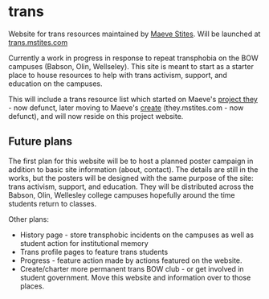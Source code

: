 # trans
Website for trans resources maintained by [Maeve Stites](https://github.com/mstites). Will be launched at [trans.mstites.com](https://trans.mstites.com)

Currently a work in progress in response to repeat transphobia on the BOW campuses (Babson, Olin, Wellseley). This site is meant to start as a starter place to house resources to help with trans activism, support, and education on the campuses. 

This will include a trans resource list which started on Maeve's [project they](https://github.com/mstites/project-they) - now defunct, later moving to Maeve's [create](create.mstites.com/) (they.mstites.com - now defunct), and will now reside on this project website.

## Future plans

The first plan for this website will be to host a planned poster campaign in addition to basic site information (about, contact). The details are still in the works, but the posters will be designed with the same purpose of the site: trans activism, support, and education. They will be distributed across the Babson, Olin, Wellesley college campuses hopefully around the time students return to classes.

Other plans:

* History page - store transphobic incidents on the campuses as well as student action for institutional memory
* Trans profile pages to feature trans students
* Progress - feature action made by actions featured on the website.
* Create/charter more permanent trans BOW club - or get involved in student government. Move this website and information over to those places.
